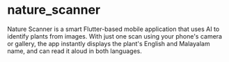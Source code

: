# nature_scanner
Nature Scanner is a smart Flutter-based mobile application that uses AI to identify plants from images. With just one scan using your phone's camera or gallery, the app instantly displays the plant's English and Malayalam name, and can read it aloud in both languages.
